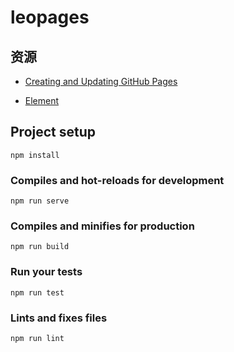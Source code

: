 # leopages

## 资源
- [Creating and Updating GitHub Pages](https://bytefish.de/blog/github_pages/)

- [Element](http://element-cn.eleme.io/#/zh-CN/component/layout)


## Project setup
```
npm install
```

### Compiles and hot-reloads for development
```
npm run serve
```

### Compiles and minifies for production
```
npm run build
```

### Run your tests
```
npm run test
```

### Lints and fixes files
```
npm run lint
```
